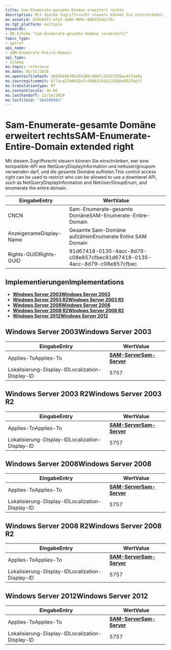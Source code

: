 ```yaml
---
title: Sam-Enumerate-gesamte Domäne erweitert rechts
description: Mit diesem Zugriffsrecht steuern können Sie einschränken, wer eine kompatible-API wie NetQueryDisplayInformation und nettuser/groupum verwenden darf, und die gesamte Domäne auflisten.
ms.assetid: d29e94f3-efaf-4a86-909c-88bd34abcf6c
ms.tgt_platform: multiple
keywords:
- AD-Schema "Sam-Enumerate-gesamte Domäne (erweitert)"
topic_type:
- apiref
api_name:
- SAM-Enumerate-Entire-Domain
api_type:
- Schema
ms.topic: reference
ms.date: 05/31/2018
ms.openlocfilehash: 3683b6b6396295a88c66bfc333bf226aa42faa0a
ms.sourcegitcommit: b77ace27b0432e7cd3863191b11926be032fbe2f
ms.translationtype: MT
ms.contentlocale: de-DE
ms.lasthandoff: 12/14/2020
ms.locfileid: "104106983"
---
```

# <a name="sam-enumerate-entire-domain-extended-right"></a><span data-ttu-id="59d43-104">Sam-Enumerate-gesamte Domäne erweitert rechts</span><span class="sxs-lookup"><span data-stu-id="59d43-104">SAM-Enumerate-Entire-Domain extended right</span></span>

<span data-ttu-id="59d43-105">Mit diesem Zugriffsrecht steuern können Sie einschränken, wer eine kompatible-API wie NetQueryDisplayInformation und nettuser/groupum verwenden darf, und die gesamte Domäne auflisten.</span><span class="sxs-lookup"><span data-stu-id="59d43-105">This control access right can be used to restrict who can be allowed to use a downlevel API, such as NetQueryDisplayInformation and NetUser/GroupEnum, and enumerate the entire domain.</span></span>



| <span data-ttu-id="59d43-106">Eingabe</span><span class="sxs-lookup"><span data-stu-id="59d43-106">Entry</span></span> | <span data-ttu-id="59d43-107">Wert</span><span class="sxs-lookup"><span data-stu-id="59d43-107">Value</span></span> |
|--------------|--------------------------------------|
| <span data-ttu-id="59d43-108">CN</span><span class="sxs-lookup"><span data-stu-id="59d43-108">CN</span></span>           | <span data-ttu-id="59d43-109">Sam-Enumerate-gesamte Domäne</span><span class="sxs-lookup"><span data-stu-id="59d43-109">SAM-Enumerate-Entire-Domain</span></span>          |
| <span data-ttu-id="59d43-110">Anzeigename</span><span class="sxs-lookup"><span data-stu-id="59d43-110">Display-Name</span></span> | <span data-ttu-id="59d43-111">Gesamte Sam-Domäne aufzählen</span><span class="sxs-lookup"><span data-stu-id="59d43-111">Enumerate Entire SAM Domain</span></span>          |
| <span data-ttu-id="59d43-112">Rights-GUID</span><span class="sxs-lookup"><span data-stu-id="59d43-112">Rights-GUID</span></span>  | <span data-ttu-id="59d43-113">91d67418-0135-4acc-8d79-c08e857cfbec</span><span class="sxs-lookup"><span data-stu-id="59d43-113">91d67418-0135-4acc-8d79-c08e857cfbec</span></span> |



## <a name="implementations"></a><span data-ttu-id="59d43-114">Implementierungen</span><span class="sxs-lookup"><span data-stu-id="59d43-114">Implementations</span></span>

-   [<span data-ttu-id="59d43-115">**Windows Server 2003**</span><span class="sxs-lookup"><span data-stu-id="59d43-115">**Windows Server 2003**</span></span>](#windows-server-2003)
-   [<span data-ttu-id="59d43-116">**Windows Server 2003 R2**</span><span class="sxs-lookup"><span data-stu-id="59d43-116">**Windows Server 2003 R2**</span></span>](#windows-server-2003-r2)
-   [<span data-ttu-id="59d43-117">**Windows Server 2008**</span><span class="sxs-lookup"><span data-stu-id="59d43-117">**Windows Server 2008**</span></span>](#windows-server-2008)
-   [<span data-ttu-id="59d43-118">**Windows Server 2008 R2**</span><span class="sxs-lookup"><span data-stu-id="59d43-118">**Windows Server 2008 R2**</span></span>](#windows-server-2008-r2)
-   [<span data-ttu-id="59d43-119">**Windows Server 2012**</span><span class="sxs-lookup"><span data-stu-id="59d43-119">**Windows Server 2012**</span></span>](#windows-server-2012)

## <a name="windows-server-2003"></a><span data-ttu-id="59d43-120">Windows Server 2003</span><span class="sxs-lookup"><span data-stu-id="59d43-120">Windows Server 2003</span></span>



| <span data-ttu-id="59d43-121">Eingabe</span><span class="sxs-lookup"><span data-stu-id="59d43-121">Entry</span></span> | <span data-ttu-id="59d43-122">Wert</span><span class="sxs-lookup"><span data-stu-id="59d43-122">Value</span></span> |
|-------------------------|----------------------------------------------|
| <span data-ttu-id="59d43-123">Applies-To</span><span class="sxs-lookup"><span data-stu-id="59d43-123">Applies-To</span></span>              | [<span data-ttu-id="59d43-124">**SAM-Server**</span><span class="sxs-lookup"><span data-stu-id="59d43-124">**Sam-Server**</span></span>](c-samserver.md)<br/> |
| <span data-ttu-id="59d43-125">Lokalisierung-Display-ID</span><span class="sxs-lookup"><span data-stu-id="59d43-125">Localization-Display-ID</span></span> | <span data-ttu-id="59d43-126">57</span><span class="sxs-lookup"><span data-stu-id="59d43-126">57</span></span>                                           |



## <a name="windows-server-2003-r2"></a><span data-ttu-id="59d43-127">Windows Server 2003 R2</span><span class="sxs-lookup"><span data-stu-id="59d43-127">Windows Server 2003 R2</span></span>



| <span data-ttu-id="59d43-128">Eingabe</span><span class="sxs-lookup"><span data-stu-id="59d43-128">Entry</span></span> | <span data-ttu-id="59d43-129">Wert</span><span class="sxs-lookup"><span data-stu-id="59d43-129">Value</span></span> |
|-------------------------|----------------------------------------------|
| <span data-ttu-id="59d43-130">Applies-To</span><span class="sxs-lookup"><span data-stu-id="59d43-130">Applies-To</span></span>              | [<span data-ttu-id="59d43-131">**SAM-Server**</span><span class="sxs-lookup"><span data-stu-id="59d43-131">**Sam-Server**</span></span>](c-samserver.md)<br/> |
| <span data-ttu-id="59d43-132">Lokalisierung-Display-ID</span><span class="sxs-lookup"><span data-stu-id="59d43-132">Localization-Display-ID</span></span> | <span data-ttu-id="59d43-133">57</span><span class="sxs-lookup"><span data-stu-id="59d43-133">57</span></span>                                           |



## <a name="windows-server-2008"></a><span data-ttu-id="59d43-134">Windows Server 2008</span><span class="sxs-lookup"><span data-stu-id="59d43-134">Windows Server 2008</span></span>



| <span data-ttu-id="59d43-135">Eingabe</span><span class="sxs-lookup"><span data-stu-id="59d43-135">Entry</span></span> | <span data-ttu-id="59d43-136">Wert</span><span class="sxs-lookup"><span data-stu-id="59d43-136">Value</span></span> |
|-------------------------|----------------------------------------------|
| <span data-ttu-id="59d43-137">Applies-To</span><span class="sxs-lookup"><span data-stu-id="59d43-137">Applies-To</span></span>              | [<span data-ttu-id="59d43-138">**SAM-Server**</span><span class="sxs-lookup"><span data-stu-id="59d43-138">**Sam-Server**</span></span>](c-samserver.md)<br/> |
| <span data-ttu-id="59d43-139">Lokalisierung-Display-ID</span><span class="sxs-lookup"><span data-stu-id="59d43-139">Localization-Display-ID</span></span> | <span data-ttu-id="59d43-140">57</span><span class="sxs-lookup"><span data-stu-id="59d43-140">57</span></span>                                           |



## <a name="windows-server-2008-r2"></a><span data-ttu-id="59d43-141">Windows Server 2008 R2</span><span class="sxs-lookup"><span data-stu-id="59d43-141">Windows Server 2008 R2</span></span>



| <span data-ttu-id="59d43-142">Eingabe</span><span class="sxs-lookup"><span data-stu-id="59d43-142">Entry</span></span> | <span data-ttu-id="59d43-143">Wert</span><span class="sxs-lookup"><span data-stu-id="59d43-143">Value</span></span> |
|-------------------------|----------------------------------------------|
| <span data-ttu-id="59d43-144">Applies-To</span><span class="sxs-lookup"><span data-stu-id="59d43-144">Applies-To</span></span>              | [<span data-ttu-id="59d43-145">**SAM-Server**</span><span class="sxs-lookup"><span data-stu-id="59d43-145">**Sam-Server**</span></span>](c-samserver.md)<br/> |
| <span data-ttu-id="59d43-146">Lokalisierung-Display-ID</span><span class="sxs-lookup"><span data-stu-id="59d43-146">Localization-Display-ID</span></span> | <span data-ttu-id="59d43-147">57</span><span class="sxs-lookup"><span data-stu-id="59d43-147">57</span></span>                                           |



## <a name="windows-server-2012"></a><span data-ttu-id="59d43-148">Windows Server 2012</span><span class="sxs-lookup"><span data-stu-id="59d43-148">Windows Server 2012</span></span>



| <span data-ttu-id="59d43-149">Eingabe</span><span class="sxs-lookup"><span data-stu-id="59d43-149">Entry</span></span> | <span data-ttu-id="59d43-150">Wert</span><span class="sxs-lookup"><span data-stu-id="59d43-150">Value</span></span> |
|-------------------------|----------------------------------------------|
| <span data-ttu-id="59d43-151">Applies-To</span><span class="sxs-lookup"><span data-stu-id="59d43-151">Applies-To</span></span>              | [<span data-ttu-id="59d43-152">**SAM-Server**</span><span class="sxs-lookup"><span data-stu-id="59d43-152">**Sam-Server**</span></span>](c-samserver.md)<br/> |
| <span data-ttu-id="59d43-153">Lokalisierung-Display-ID</span><span class="sxs-lookup"><span data-stu-id="59d43-153">Localization-Display-ID</span></span> | <span data-ttu-id="59d43-154">57</span><span class="sxs-lookup"><span data-stu-id="59d43-154">57</span></span>                                           |



 

 





